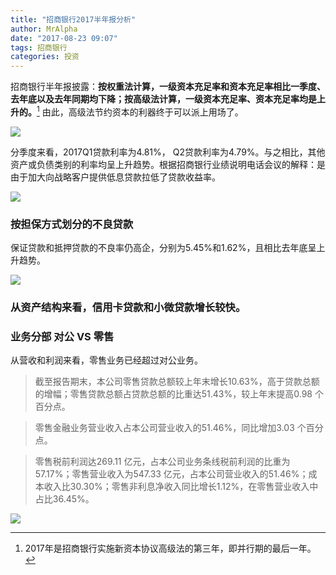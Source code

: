 ```yaml
---
title: "招商银行2017半年报分析"
author: MrAlpha
date: "2017-08-23 09:07"
tags: 招商银行
categories: 投资
---
```


招商银行半年报披露：**按权重法计算，一级资本充足率和资本充足率相比一季度、去年底以及去年同期均下降；按高级法计算，一级资本充足率、资本充足率均是上升的。**[^1] 由此，高级法节约资本的利器终于可以派上用场了。

[^1]: 2017年是招商银行实施新资本协议高级法的第三年，即并行期的最后一年。

![](http://7xonmk.com1.z0.glb.clouddn.com/2017-08-23_15-30-20.jpg)

分季度来看，2017Q1贷款利率为4.81%， Q2贷款利率为4.79%。与之相比，其他资产或负债类别的利率均呈上升趋势。根据招商银行业绩说明电话会议的解释：是由于加大向战略客户提供低息贷款拉低了贷款收益率。

![](http://7xonmk.com1.z0.glb.clouddn.com/2017-08-23_10-42-37.jpg)

### 按担保方式划分的不良贷款

保证贷款和抵押贷款的不良率仍高企，分别为5.45%和1.62%，且相比去年底呈上升趋势。

![](http://7xonmk.com1.z0.glb.clouddn.com/2017-08-23_15-01-36.jpg)

### 从资产结构来看，信用卡贷款和小微贷款增长较快。

### 业务分部 对公 VS 零售

从营收和利润来看，零售业务已经超过对公业务。

>截至报告期末，本公司零售贷款总额较上年末增长10.63%，高于贷款总额的增幅；零售贷款总额占贷款总额的比重达51.43%，较上年末提高0.98 个百分点。

>零售金融业务营业收入占本公司营业收入的51.46%，同比增加3.03 个百分点。

>零售税前利润达269.11 亿元，占本公司业务条线税前利润的比重为57.17%；零售营业收入为547.33 亿元，占本公司营业收入的51.46%；成本收入比30.30%；零售非利息净收入同比增长1.12%，在零售营业收入中占比36.45%。

![](http://7xonmk.com1.z0.glb.clouddn.com/2017-08-23_15-37-03.jpg)
